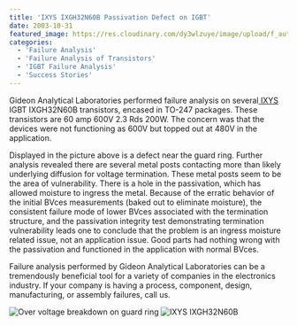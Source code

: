```yaml
---
title: 'IXYS IXGH32N60B Passivation Defect on IGBT'
date: 2003-10-31
featured_image: https://res.cloudinary.com/dy3wlzuye/image/upload/f_auto,c_scale,w_250/v1/GideonLabs/Passivation-breakdown-on-termination-lines.jpg
categories:
  - 'Failure Analysis'
  - 'Failure Analysis of Transistors'
  - 'IGBT Failure Analysis'
  - 'Success Stories'
---
```


Gideon Analytical Laboratories performed failure analysis on several[ IXYS](http://www.ixys.com/) IGBT IXGH32N60B transistors, encased in TO-247 packages. These transistors are 60 amp 600V 2.3 Rds 200W. The concern was that the devices were not functioning as 600V but topped out at 480V in the application.

Displayed in the picture above is a defect near the guard ring. Further analysis revealed there are several metal posts contacting more than likely underlying diffusion for voltage termination. These metal posts seem to be the area of vulnerability. There is a hole in the passivation, which has allowed moisture to ingress the metal. Because of the erratic behavior of the initial BVces measurements (baked out to eliminate moisture), the consistent failure mode of lower BVces associated with the termination structure, and the passivation integrity test demonstrating termination vulnerability leads one to conclude that the problem is an ingress moisture related issue, not an application issue. Good parts had nothing wrong with the passivation and functioned in the application with normal BVces.

Failure analysis performed by Gideon Analytical Laboratories can be a tremendously beneficial tool for a variety of companies in the electronics industry. If your company is having a process, component, design, manufacturing, or assembly failures, call us.

![Over voltage breakdown on guard ring](https://res.cloudinary.com/dy3wlzuye/image/upload/f_auto,c_scale,w_300/GideonLabs/Passivation-breakdown-on-termination-lines.jpg 'Passivation breakdown on termination lines')
![IXYS IXGH32N60B](https://res.cloudinary.com/dy3wlzuye/image/upload/f_auto,c_scale,w_300/GideonLabs/142321.jpg 'IXYS IXGH32N60B')
